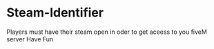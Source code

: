 # Steam-Identifier
Players must have their steam open in oder to get aceess to you fiveM server
Have Fun
